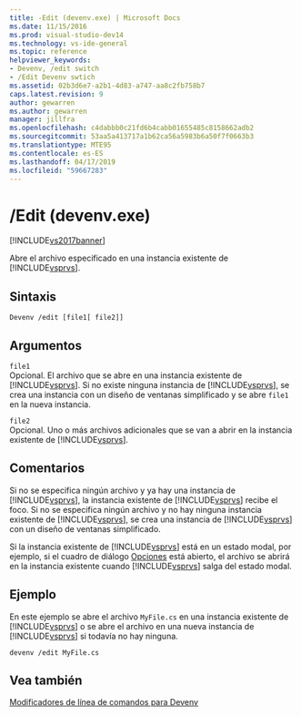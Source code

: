 ```yaml
---
title: -Edit (devenv.exe) | Microsoft Docs
ms.date: 11/15/2016
ms.prod: visual-studio-dev14
ms.technology: vs-ide-general
ms.topic: reference
helpviewer_keywords:
- Devenv, /edit switch
- /Edit Devenv swtich
ms.assetid: 02b3d6e7-a2b1-4d83-a747-aa8c2fb758b7
caps.latest.revision: 9
author: gewarren
ms.author: gewarren
manager: jillfra
ms.openlocfilehash: c4dabbb0c21fd6b4cabb01655485c8158662adb2
ms.sourcegitcommit: 53aa5a413717a1b62ca56a5983b6a50f7f0663b3
ms.translationtype: MTE95
ms.contentlocale: es-ES
ms.lasthandoff: 04/17/2019
ms.locfileid: "59667283"
---
```

# <a name="edit-devenvexe"></a>/Edit (devenv.exe)
[!INCLUDE[vs2017banner](../../includes/vs2017banner.md)]

Abre el archivo especificado en una instancia existente de [!INCLUDE[vsprvs](../../includes/vsprvs-md.md)].  
  
## <a name="syntax"></a>Sintaxis  
  
```  
Devenv /edit [file1[ file2]]  
```  
  
## <a name="arguments"></a>Argumentos  
 `file1`  
 Opcional. El archivo que se abre en una instancia existente de [!INCLUDE[vsprvs](../../includes/vsprvs-md.md)]. Si no existe ninguna instancia de [!INCLUDE[vsprvs](../../includes/vsprvs-md.md)], se crea una instancia con un diseño de ventanas simplificado y se abre `file1` en la nueva instancia.  
  
 `file2`  
 Opcional. Uno o más archivos adicionales que se van a abrir en la instancia existente de [!INCLUDE[vsprvs](../../includes/vsprvs-md.md)].  
  
## <a name="remarks"></a>Comentarios  
 Si no se especifica ningún archivo y ya hay una instancia de [!INCLUDE[vsprvs](../../includes/vsprvs-md.md)], la instancia existente de [!INCLUDE[vsprvs](../../includes/vsprvs-md.md)] recibe el foco. Si no se especifica ningún archivo y no hay ninguna instancia existente de [!INCLUDE[vsprvs](../../includes/vsprvs-md.md)], se crea una instancia de [!INCLUDE[vsprvs](../../includes/vsprvs-md.md)] con un diseño de ventanas simplificado.  
  
 Si la instancia existente de [!INCLUDE[vsprvs](../../includes/vsprvs-md.md)] está en un estado modal, por ejemplo, si el cuadro de diálogo [Opciones](../../ide/reference/options-dialog-box-visual-studio.md) está abierto, el archivo se abrirá en la instancia existente cuando [!INCLUDE[vsprvs](../../includes/vsprvs-md.md)] salga del estado modal.  
  
## <a name="example"></a>Ejemplo  
 En este ejemplo se abre el archivo `MyFile.cs` en una instancia existente de [!INCLUDE[vsprvs](../../includes/vsprvs-md.md)] o se abre el archivo en una nueva instancia de [!INCLUDE[vsprvs](../../includes/vsprvs-md.md)] si todavía no hay ninguna.  
  
```  
devenv /edit MyFile.cs  
```  
  
## <a name="see-also"></a>Vea también  
 [Modificadores de línea de comandos para Devenv](../../ide/reference/devenv-command-line-switches.md)
